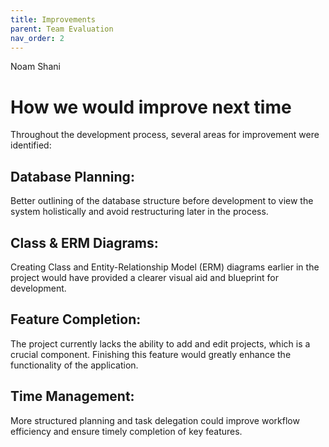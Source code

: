 ```yaml
---
title: Improvements
parent: Team Evaluation
nav_order: 2
---
```


Noam Shani


# How we would improve next time

Throughout the development process, several areas for improvement were identified:

## Database Planning: 
Better outlining of the database structure before development to view the system holistically and avoid restructuring later in the process.

## Class & ERM Diagrams: 
Creating Class and Entity-Relationship Model (ERM) diagrams earlier in the project would have provided a clearer visual aid and blueprint for development.

## Feature Completion: 
The project currently lacks the ability to add and edit projects, which is a crucial component. Finishing this feature would greatly enhance the functionality of the application.

## Time Management: 
More structured planning and task delegation could improve workflow efficiency and ensure timely completion of key features.